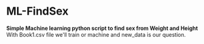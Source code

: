 # ML-FindSex

**Simple Machine learning python script to find sex from Weight and Height**  
With Book1.csv file we'll train or machine and new_data is our question.  


